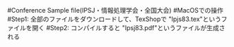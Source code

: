 #Conference Sample file(IPSJ・情報処理学会・全国大会)
#MacOSでの操作
#Step1: 全部のファイルをダウンロードして、TexShopで "Ipjs83.tex"というファイルを開く
#Step2: コンパイルすると "Ipsj83.pdf"というファイルが生成される
